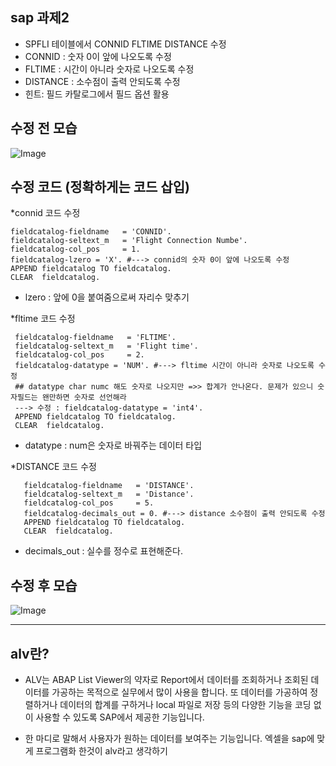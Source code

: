 ## sap 과제2

- SPFLI 테이블에서 CONNID FLTIME DISTANCE 수정
- CONNID : 숫자 0이 앞에 나오도록 수정
- FLTIME  : 시간이 아니라 숫자로 나오도록 수정
- DISTANCE : 소수점이 출력 안되도록 수정
- 힌트: 필드 카탈로그에서 필드 옵션 활용

## 수정 전 모습
![Image](https://github.com/user-attachments/assets/f2f7268d-c7a4-4a7a-a288-3002346a3746)

## 수정 코드 (정확하게는 코드 삽입)

*connid 코드 수정

    fieldcatalog-fieldname   = 'CONNID'.
    fieldcatalog-seltext_m   = 'Flight Connection Numbe'.
    fieldcatalog-col_pos     = 1.
    fieldcatalog-lzero = 'X'. #---> connid의 숫자 0이 앞에 나오도록 수정
    APPEND fieldcatalog TO fieldcatalog.
    CLEAR  fieldcatalog.

- lzero : 앞에 0을 붙여줌으로써 자리수 맞추기


*fltime 코드 수정

     fieldcatalog-fieldname   = 'FLTIME'.
     fieldcatalog-seltext_m   = 'Flight time'.
     fieldcatalog-col_pos     = 2.
     fieldcatalog-datatype = 'NUM'. #---> fltime 시간이 아니라 숫자로 나오도록 수정
     ## datatype char numc 해도 숫자로 나오지만 =>> 합계가 안나온다. 문제가 있으니 숫자필드는 왠만하면 숫자로 선언해라
     ---> 수정 : fieldcatalog-datatype = 'int4'.
     APPEND fieldcatalog TO fieldcatalog.
     CLEAR  fieldcatalog.

- datatype : num은 숫자로 바꿔주는 데이터 타입
     
*DISTANCE 코드 수정

       fieldcatalog-fieldname   = 'DISTANCE'.
       fieldcatalog-seltext_m   = 'Distance'.
       fieldcatalog-col_pos     = 5.
       fieldcatalog-decimals_out = 0. #---> distance 소수점이 출력 안되도록 수정
       APPEND fieldcatalog TO fieldcatalog.
       CLEAR  fieldcatalog.

- decimals_out : 실수를 정수로 표현해준다.

## 수정 후 모습

![Image](https://github.com/user-attachments/assets/f22566e3-d1ae-4a4c-8f36-d1c9efb89e23)

*****

## alv란?

- ALV는 ABAP List Viewer의 약자로 Report에서 데이터를 조회하거나 조회된 데이터를 가공하는 목적으로 실무에서 많이 사용을 합니다.
또 데이터를 가공하여 정렬하거나 데이터의 합계를 구하거나 local 파일로 저장 등의 다양한 기능을 코딩 없이 사용할 수 있도록 SAP에서 제공한 기능입니다.

- 한 마디로 말해서 사용자가 원하는 데이터를 보여주는 기능입니다. 엑셀을 sap에 맞게 프로그램화 한것이 alv라고 생각하기
